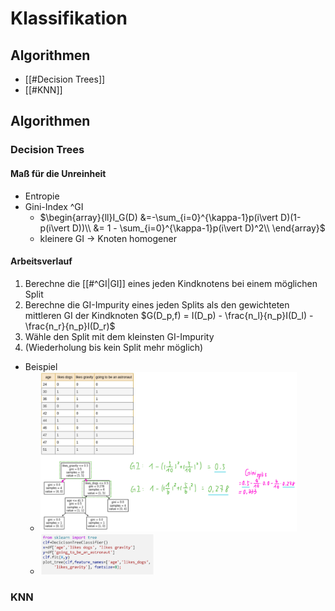 # Klassifikation 
## Algorithmen 
- [[#Decision Trees]] 
- [[#KNN]] 

## Algorithmen 
### Decision Trees 
#### Maß für die Unreinheit
- Entropie 
- Gini-Index ^GI
	- $\begin{array}{ll}I_G(D) &=-\sum_{i=0}^{\kappa-1}p(i\vert D)(1-p(i\vert D))\\ &= 1 - \sum_{i=0}^{\kappa-1}p(i\vert D)^2\\ \end{array}$ 
	- kleinere GI $\rightarrow$ Knoten homogener 
#### Arbeitsverlauf 
1. Berechne die [[#^GI|GI]] eines jeden Kindknotens bei einem möglichen Split 
2. Berechne die GI-Impurity eines jeden Splits als den gewichteten mittleren GI der Kindknoten $G(D_p,f) = I(D_p) - \frac{n_l}{n_p}I(D_l) - \frac{n_r}{n_p}I(D_r)$ 
3. Wähle den Split mit dem kleinsten GI-Impurity 
4. (Wiederholung bis kein Split mehr möglich) 
- Beispiel 
	- <img src="https://github.com/ICH-BIN-HXM/images_DAAN/blob/main/Scrennshot_2024-07-06_18-54-00.png?raw=" width="90%" /> 
	- <img src="https://github.com/ICH-BIN-HXM/images_DAAN/blob/main/Scrennshot_2024-07-06_18-56-06.png?raw=" width="40%" /> 

### KNN 
